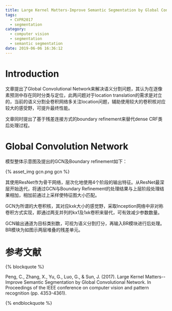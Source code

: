 ```yaml
---
title: Large Kernel Matters-Improve Semantic Segmentation by Global Convolution Network
tags:
  - CVPR2017
  - segmentation
category:
  - computer vision
  - segmentation
  - semantic segmentation
date: 2019-06-06 16:36:12
---
```


# Introduction

文章提出了Global Convolutional Network来解决语义分割问题，其认为在逐像素预测中存在同时分类与定位，此两问题对于location translation的需求是对立的，当前的语义分割全卷积网络多关注location问题，辅助使用较大的卷积核对应较大的感受野，可提升最终性能。

文章同时提出了基于残差连接方式的boundary refinement来替代dense CRF类后处理过程。

# Global Convolution Network

模型整体示意图及提出的GCN及Boundary refinement如下：

{% asset_img gcn.png gcn %}

其使用ResNet作为骨干网络，层次化地使用4个阶段的输出特征。从ResNet最深层开始迭代，将通过GCN与Boundary Refinement的处理结果与上层阶段处理结果相加，相加前通过上采样使特征图大小匹配。

GCN为所谓的大卷积核，其对应kxk大小的感觉野，采取Inception网络中非对称卷积方式实现，即通过两支并列的kx1及1xk卷积来替代，可有效减少参数数量。

GCN输出通道为目标类别数，可视为语义分割打分，再输入BR模块进行后处理。BR模块为如图示两层堆叠的残差单元。

# 参考文献

{% blockquote %}

Peng, C., Zhang, X., Yu, G., Luo, G., & Sun, J. (2017). Large Kernel Matters--Improve Semantic Segmentation by Global Convolutional Network. In Proceedings of the IEEE conference on computer vision and pattern recognition (pp. 4353-4361).

{% endblockquote %}
